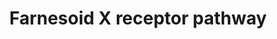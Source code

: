---
annotations:
- type: Pathway Ontology
  value: bile acid signaling pathway
authors:
- Riannefijten
- MaintBot
- Khanspers
- Egonw
- Fehrhart
- Susan
- AlexanderPico
- Eweitz
description: The farnesoid X receptor (FXR, a.k.a. NR1H4) is a nuclear receptor that
  responds to levels of bile acids present in the body and regulates many processes
  related to bile acids synthesis and transport.   Proteins on this pathway have targeted
  assays available via the [https://assays.cancer.gov/available_assays?wp_id=WP2879
  CPTAC Assay Portal]
last-edited: 2021-05-07
organisms:
- Homo sapiens
redirect_from:
- /index.php/Pathway:WP2879
- /instance/WP2879
schema-jsonld:
- '@context': https://schema.org/
  '@id': https://wikipathways.github.io/pathways/WP2879.html
  '@type': Dataset
  creator:
    '@type': Organization
    name: WikiPathways
  description: The farnesoid X receptor (FXR, a.k.a. NR1H4) is a nuclear receptor
    that responds to levels of bile acids present in the body and regulates many processes
    related to bile acids synthesis and transport.   Proteins on this pathway have
    targeted assays available via the [https://assays.cancer.gov/available_assays?wp_id=WP2879
    CPTAC Assay Portal]
  keywords:
  - SLC27A5
  - UGT2B4
  - NR1H4
  - IP6K3
  - Ligand
  - FXR ligand
  - NR0B2
  - CYP8B1
  - SLC10A1
  - ABCB4
  - SULT2A1
  - SLCO2B1
  - BAAT
  - FGF19
  - FKBP5
  - IRS2
  - ABCB11
  - PPARGC1A
  - CYP7A1
  - CYP3A4
  - RXRA
  license: CC0
  name: Farnesoid X receptor pathway
seo: CreativeWork
title: Farnesoid X receptor pathway
wpid: WP2879
---